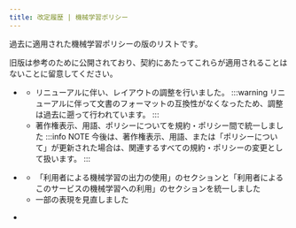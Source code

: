 ```yaml
---
title: 改定履歴 | 機械学習ポリシー
---
```

過去に適用された機械学習ポリシーの版のリストです。

旧版は参考のために公開されており、契約にあたってこれらが適用されることはないことに留意してください。

- [<dateTip :date="1759244400000" fuzzyness="minute" />](./1759244400)
	- リニューアルに伴い、レイアウトの調整を行いました。
		:::warning
		リニューアルに伴って文書のフォーマットの互換性がなくなったため、調整は過去に遡って行われています。
		:::
	- 著作権表示、用語、ポリシーについてを規約・ポリシー間で統一しました
		:::info NOTE
		今後は、著作権表示、用語、または「ポリシーについて」が更新された場合は、関連するすべての規約・ポリシーの変更として扱います。
		:::

- [<dateTip :date="1729270800000" fuzzyness="minute" />](./1729270800)
	- 「利用者による機械学習の出力の使用」のセクションと「利用者によるこのサービスの機械学習への利用」のセクションを統一しました
	- 一部の表現を見直しました

- [<dateTip :date="1722438000000" fuzzyness="minute" />](./1722438000)

